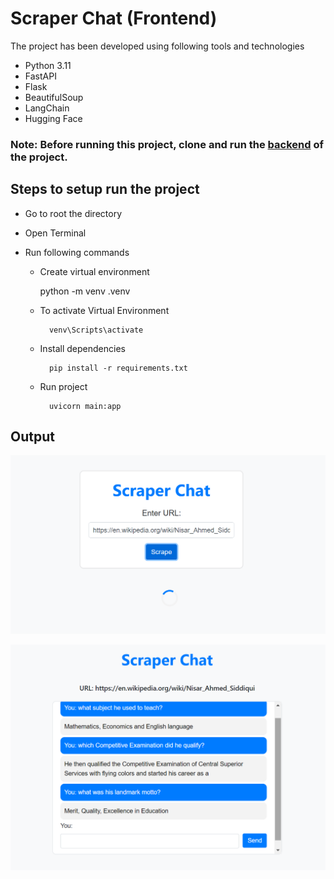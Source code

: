 # Scraper Chat (Frontend)

The project has been developed using following tools and technologies
- Python 3.11
- FastAPI
- Flask
- BeautifulSoup
- LangChain
- Hugging Face


### Note: Before running this project, clone and run the [backend](https://github.com/nimarta-tejwani/scraper_chat_backend) of the project.

## Steps to setup run the project

- Go to root the directory

- Open Terminal

- Run following commands

    - Create virtual environment
    
        python -m venv .venv

    - To activate Virtual Environment

            venv\Scripts\activate

    - Install dependencies

            pip install -r requirements.txt

    - Run project

            uvicorn main:app


## Output

![](/images/1.png)

![](/images/2.png)